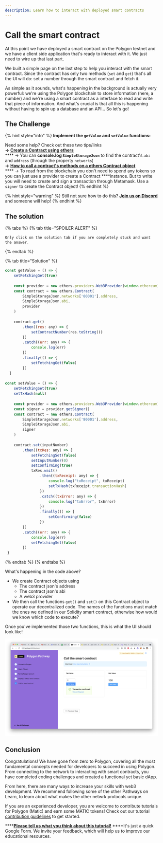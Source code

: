 ```yaml
---
description: Learn how to interact with deployed smart contracts
---
```


# Call the smart contract

At this point we have deployed a smart contract on the Polygon testnet and we have a client side application that's ready to interact with it. We just need to wire up that last part.

We built a simple page on the last step to help you interact with the smart contract. Since the contract has only two methods \(`set` and `get`\) that's all the UI will do: set a number through the smart contract and fetch it.

As simple as it sounds, what's happening in the background is actually very powerful: we're using the Polygon blockchain to store information \(here, a number\) and we're using a smart contract as a interface to read and write that piece of information. And what's crucial is that all this is happening without having to spin up a database and an API... So let's go!

## The Challenge

{% hint style="info" %}
**Implement the `getValue` and `setValue` functions:**  
  
Need some help? Check out these two tips/links  
    **→**  [**Create a Contract using ethers**](https://docs.ethers.io/v5/api/contract/contract/#Contract--creating)  
****    →  You can **console.log `SimpleStorageJson`** to find the contract's `abi` and `address` \(through the property `networks`\)  
    **→**  [**How to call a contract's methods on a ethers Contract object**](https://docs.ethers.io/v5/api/contract/contract/#Contract-functionsCall)  
****    →  To read from the blockchain you don't need to spend any tokens so you can just use a provider to create a Contract ****instance. But to write you will need to create and sign a transaction through Metamask. Use a `signer` to create the Contract object!
{% endhint %}

{% hint style="warning" %}
Still not sure how to do this? [**Join us on Discord**](https://discord.gg/fszyM7K) and someone will help!
{% endhint %}

## The solution

{% tabs %}
{% tab title="SPOILER ALERT" %}
```text
Only click on the solution tab if you are completely stuck and want the answer.
```
{% endtab %}

{% tab title="Solution" %}
```javascript
const getValue = () => {
	setFetchingGet(true)

	const provider = new ethers.providers.Web3Provider(window.ethereum)
	const contract = new ethers.Contract(
		SimpleStorageJson.networks['80001'].address,
		SimpleStorageJson.abi,
		provider
	)

	contract.get()
		.then((res: any) => {
			setContractNumber(res.toString())
		})
		.catch((err: any) => {
			console.log(err)
		})
		.finally(() => {
			setFetchingGet(false)
		})
  }

const setValue = () => {
	setFetchingSet(true)
	setTxHash(null)

	const provider = new ethers.providers.Web3Provider(window.ethereum)
	const signer = provider.getSigner()
	const contract = new ethers.Contract(
		SimpleStorageJson.networks['80001'].address,
		SimpleStorageJson.abi,
		signer
	)

	contract.set(inputNumber)
		.then((txRes: any) => {
			setFetchingSet(false)
			setInputNumber(0)
			setConfirming(true)
			txRes.wait()
				.then((txReceipt: any) => {
					console.log("txReceipt", txReceipt)
					setTxHash(txReceipt.transactionHash)
				})
				.catch((txError: any) => {
					console.log("txError", txError)
				})
				.finally(() => {
					setConfirming(false)
				})
		})
		.catch((err: any) => {
			console.log(err)
			setFetchingSet(false)
		})
 }
```
{% endtab %}
{% endtabs %}

What's happening in the code above?

* We create Contract objects using
  * The contract json's address
  * The contract json's abi
  * A web3 provider
* We then call the functions `get()`  and `set()` on this Contract object to operate our decentralized code. The names of the functions must match the ones we defined in our Solidity smart contract, otherwise how would we know which code to execute? 

Once you've implemented those two functions, this is what the UI should look like!

![](../../../.gitbook/assets/screen-shot-2021-07-28-at-1.10.23-pm.png)

## Conclusion

Congratulations! We have gone from zero to Polygon, covering all the most fundamental concepts needed for developers to succeed in using Polygon. From connecting to the network to interacting with smart contracts, you have completed coding challenges and created a functional yet basic dApp.   
  
From here, there are many ways to increase your skills with web3 development. We recommend following some of the other Pathways on Learn, to learn about what makes the other netwrk protocols unique.

If you are an experienced developer, you are welcome to contribute tutorials for Polygon \(Matic\) and earn some MATIC tokens! Check out our tutorial [contribution guidelines](../../../other/tutorial-guidelines/) to get started.

\*\*\*\*[**Please tell us what you think about this tutorial!**](https://docs.google.com/forms/d/e/1FAIpQLSc9taxobvDSdXprMEFhCXgfcwS_oA-lu-nbQdYEW6c57Ie6qg/viewform?usp=sf_link) ****It's just a quick Google Form. We invite your feedback, which will help us to improve our educational resources.

